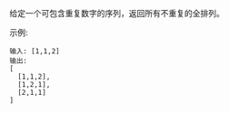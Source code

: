 给定一个可包含重复数字的序列，返回所有不重复的全排列。

示例:
    
    输入: [1,1,2]
    输出:
    [
      [1,1,2],
      [1,2,1],
      [2,1,1]
    ]